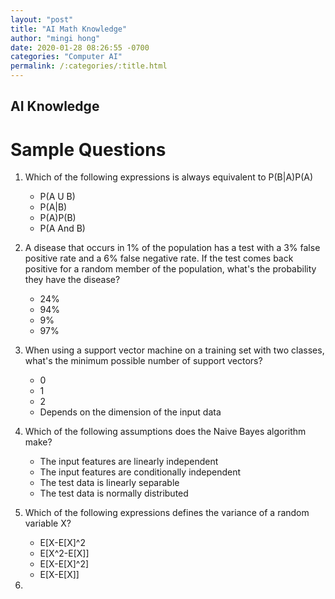 ```yaml
---
layout: "post"
title: "AI Math Knowledge"
author: "mingi hong"
date: 2020-01-28 08:26:55 -0700
categories: "Computer AI"
permalink: /:categories/:title.html
---
```


## AI Knowledge

# Sample Questions

1. Which of the following expressions is always equivalent to P(B|A)P(A)
    - P(A U B)
    - P(A|B)
    - P(A)P(B)
    - P(A And B)

2. A disease that occurs in 1% of the population has a test with a 3% false positive rate and a 6% false negative rate. If the test comes back positive for a random member of the population, what's the probability they have the disease?
    - 24%
    - 94%
    - 9%
    - 97%

3. When using a support vector machine on a training set with two classes, what's the minimum possible number of support vectors?
    - 0
    - 1
    - 2
    - Depends on the dimension of the input data

4. Which of the following assumptions does the Naive Bayes algorithm make?
    - The input features are linearly independent
    - The input features are conditionally independent
    - The test data is linearly separable
    - The test data is normally distributed

5. Which of the following expressions defines the variance of a random variable X?
    - E[X-E[X]^2
    - E[X^2-E[X]]
    - E[X-E[X]^2]
    - E[X-E[X]]

6. 
